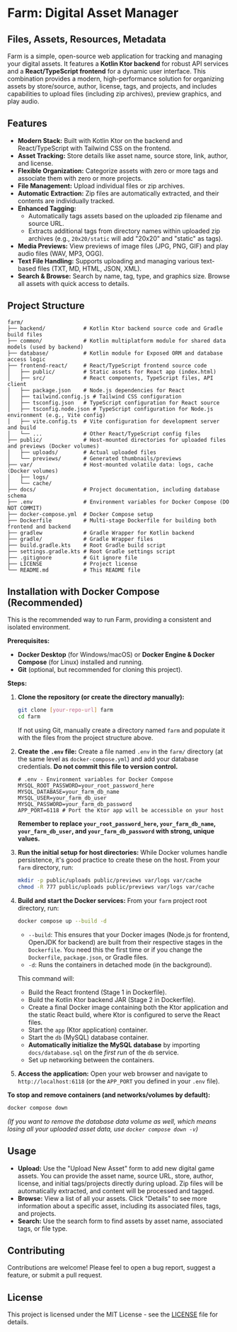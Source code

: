 # Farm: Digital Asset Manager

## Files, Assets, Resources, Metadata

Farm is a simple, open-source web application for tracking and managing your digital assets. It features a **Kotlin Ktor backend** for robust API services and a **React/TypeScript frontend** for a dynamic user interface. This combination provides a modern, high-performance solution for organizing assets by store/source, author, license, tags, and projects, and includes capabilities to upload files (including zip archives), preview graphics, and play audio.

## Features

* **Modern Stack:** Built with Kotlin Ktor on the backend and React/TypeScript with Tailwind CSS on the frontend.
* **Asset Tracking:** Store details like asset name, source store, link, author, and license.
* **Flexible Organization:** Categorize assets with zero or more tags and associate them with zero or more projects.
* **File Management:** Upload individual files or zip archives.
* **Automatic Extraction:** Zip files are automatically extracted, and their contents are individually tracked.
* **Enhanced Tagging:**
    * Automatically tags assets based on the uploaded zip filename and source URL.
    * Extracts additional tags from directory names within uploaded zip archives (e.g., `20x20/static` will add "20x20" and "static" as tags).
* **Media Previews:** View previews of image files (JPG, PNG, GIF) and play audio files (WAV, MP3, OGG).
* **Text File Handling:** Supports uploading and managing various text-based files (TXT, MD, HTML, JSON, XML).
* **Search & Browse:** Search by name, tag, type, and graphics size. Browse all assets with quick access to details.

## Project Structure

```
farm/
├── backend/            # Kotlin Ktor backend source code and Gradle build files
├── common/             # Kotlin multiplatform module for shared data models (used by backend)
├── database/           # Kotlin module for Exposed ORM and database access logic
├── frontend-react/     # React/TypeScript frontend source code
│   ├── public/         # Static assets for React app (index.html)
│   ├── src/            # React components, TypeScript files, API client
│   ├── package.json    # Node.js dependencies for React
│   ├── tailwind.config.js # Tailwind CSS configuration
│   ├── tsconfig.json   # TypeScript configuration for React source
│   ├── tsconfig.node.json # TypeScript configuration for Node.js environment (e.g., Vite config)
│   ├── vite.config.ts  # Vite configuration for development server and build
│   └── ...             # Other React/TypeScript config files
├── public/             # Host-mounted directories for uploaded files and previews (Docker volumes)
│   ├── uploads/        # Actual uploaded files
│   └── previews/       # Generated thumbnails/previews
├── var/                # Host-mounted volatile data: logs, cache (Docker volumes)
│   ├── logs/
│   └── cache/
├── docs/               # Project documentation, including database schema
├── .env                # Environment variables for Docker Compose (DO NOT COMMIT)
├── docker-compose.yml  # Docker Compose setup
├── Dockerfile          # Multi-stage Dockerfile for building both frontend and backend
├── gradlew             # Gradle Wrapper for Kotlin backend
├── gradle/             # Gradle Wrapper files
├── build.gradle.kts    # Root Gradle build script
├── settings.gradle.kts # Root Gradle settings script
├── .gitignore          # Git ignore file
├── LICENSE             # Project license
└── README.md           # This README file
```

## Installation with Docker Compose (Recommended)

This is the recommended way to run Farm, providing a consistent and isolated environment.

**Prerequisites:**

* **Docker Desktop** (for Windows/macOS) or **Docker Engine & Docker Compose** (for Linux) installed and running.
* **Git** (optional, but recommended for cloning this project).

**Steps:**

1.  **Clone the repository (or create the directory manually):**
    ```bash
    git clone [your-repo-url] farm
    cd farm
    ```
    If not using Git, manually create a directory named `farm` and populate it with the files from the project structure above.

2.  **Create the `.env` file:**
    Create a file named `.env` in the `farm/` directory (at the same level as `docker-compose.yml`) and add your database credentials. **Do not commit this file to version control.**

    ```dotenv
    # .env - Environment variables for Docker Compose
    MYSQL_ROOT_PASSWORD=your_root_password_here
    MYSQL_DATABASE=your_farm_db_name
    MYSQL_USER=your_farm_db_user
    MYSQL_PASSWORD=your_farm_db_password
    APP_PORT=6118 # Port the Ktor app will be accessible on your host
    ```
    **Remember to replace `your_root_password_here`, `your_farm_db_name`, `your_farm_db_user`, and `your_farm_db_password` with strong, unique values.**

3.  **Run the initial setup for host directories:**
    While Docker volumes handle persistence, it's good practice to create these on the host. From your `farm` directory, run:
    ```bash
    mkdir -p public/uploads public/previews var/logs var/cache
    chmod -R 777 public/uploads public/previews var/logs var/cache
    ```

4.  **Build and start the Docker services:**
    From your `farm` project root directory, run:
    ```bash
    docker compose up --build -d
    ```
    * `--build`: This ensures that your Docker images (Node.js for frontend, OpenJDK for backend) are built from their respective stages in the `Dockerfile`. You need this the first time or if you change the `Dockerfile`, `package.json`, or Gradle files.
    * `-d`: Runs the containers in detached mode (in the background).

    This command will:
    * Build the React frontend (Stage 1 in Dockerfile).
    * Build the Kotlin Ktor backend JAR (Stage 2 in Dockerfile).
    * Create a final Docker image containing both the Ktor application and the static React build, where Ktor is configured to serve the React files.
    * Start the `app` (Ktor application) container.
    * Start the `db` (MySQL) database container.
    * **Automatically initialize the MySQL database** by importing `docs/database.sql` on the *first run* of the `db` service.
    * Set up networking between the containers.

5.  **Access the application:**
    Open your web browser and navigate to `http://localhost:6118` (or the `APP_PORT` you defined in your `.env` file).

**To stop and remove containers (and networks/volumes by default):**

```bash
docker compose down
```

*(If you want to remove the database data volume as well, which means losing all your uploaded asset data, use `docker compose down -v`)*

## Usage

* **Upload:** Use the "Upload New Asset" form to add new digital game assets. You can provide the asset name, source URL, store, author, license, and initial tags/projects directly during upload. Zip files will be automatically extracted, and content will be processed and tagged.
* **Browse:** View a list of all your assets. Click "Details" to see more information about a specific asset, including its associated files, tags, and projects.
* **Search:** Use the search form to find assets by asset name, associated tags, or file type.

## Contributing

Contributions are welcome! Please feel to open a bug report, suggest a feature, or submit a pull request.

## License

This project is licensed under the MIT License - see the [LICENSE](LICENSE) file for details.
